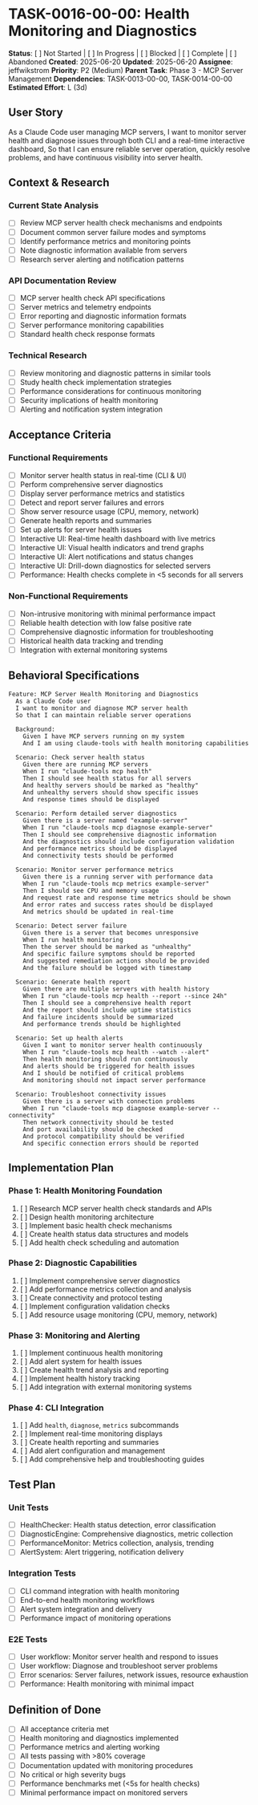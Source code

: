 # TASK-0016-00-00: Health Monitoring and Diagnostics

**Status**: [ ] Not Started | [ ] In Progress | [ ] Blocked | [ ] Complete | [ ] Abandoned
**Created**: 2025-06-20
**Updated**: 2025-06-20
**Assignee**: jeffwikstrom
**Priority**: P2 (Medium)
**Parent Task**: Phase 3 - MCP Server Management
**Dependencies**: TASK-0013-00-00, TASK-0014-00-00
**Estimated Effort**: L (3d)

## User Story
As a Claude Code user managing MCP servers,
I want to monitor server health and diagnose issues through both CLI and a real-time interactive dashboard,
So that I can ensure reliable server operation, quickly resolve problems, and have continuous visibility into server health.

## Context & Research

### Current State Analysis
- [ ] Review MCP server health check mechanisms and endpoints
- [ ] Document common server failure modes and symptoms
- [ ] Identify performance metrics and monitoring points
- [ ] Note diagnostic information available from servers
- [ ] Research server alerting and notification patterns

### API Documentation Review
- [ ] MCP server health check API specifications
- [ ] Server metrics and telemetry endpoints
- [ ] Error reporting and diagnostic information formats
- [ ] Server performance monitoring capabilities
- [ ] Standard health check response formats

### Technical Research
- [ ] Review monitoring and diagnostic patterns in similar tools
- [ ] Study health check implementation strategies
- [ ] Performance considerations for continuous monitoring
- [ ] Security implications of health monitoring
- [ ] Alerting and notification system integration

## Acceptance Criteria

### Functional Requirements
- [ ] Monitor server health status in real-time (CLI & UI)
- [ ] Perform comprehensive server diagnostics
- [ ] Display server performance metrics and statistics
- [ ] Detect and report server failures and errors
- [ ] Show server resource usage (CPU, memory, network)
- [ ] Generate health reports and summaries
- [ ] Set up alerts for server health issues
- [ ] Interactive UI: Real-time health dashboard with live metrics
- [ ] Interactive UI: Visual health indicators and trend graphs
- [ ] Interactive UI: Alert notifications and status changes
- [ ] Interactive UI: Drill-down diagnostics for selected servers
- [ ] Performance: Health checks complete in <5 seconds for all servers

### Non-Functional Requirements
- [ ] Non-intrusive monitoring with minimal performance impact
- [ ] Reliable health detection with low false positive rate
- [ ] Comprehensive diagnostic information for troubleshooting
- [ ] Historical health data tracking and trending
- [ ] Integration with external monitoring systems

## Behavioral Specifications

```gherkin
Feature: MCP Server Health Monitoring and Diagnostics
  As a Claude Code user
  I want to monitor and diagnose MCP server health
  So that I can maintain reliable server operations

  Background:
    Given I have MCP servers running on my system
    And I am using claude-tools with health monitoring capabilities

  Scenario: Check server health status
    Given there are running MCP servers
    When I run "claude-tools mcp health"
    Then I should see health status for all servers
    And healthy servers should be marked as "healthy"
    And unhealthy servers should show specific issues
    And response times should be displayed

  Scenario: Perform detailed server diagnostics
    Given there is a server named "example-server"
    When I run "claude-tools mcp diagnose example-server"
    Then I should see comprehensive diagnostic information
    And the diagnostics should include configuration validation
    And performance metrics should be displayed
    And connectivity tests should be performed

  Scenario: Monitor server performance metrics
    Given there is a running server with performance data
    When I run "claude-tools mcp metrics example-server"
    Then I should see CPU and memory usage
    And request rate and response time metrics should be shown
    And error rates and success rates should be displayed
    And metrics should be updated in real-time

  Scenario: Detect server failure
    Given there is a server that becomes unresponsive
    When I run health monitoring
    Then the server should be marked as "unhealthy"
    And specific failure symptoms should be reported
    And suggested remediation actions should be provided
    And the failure should be logged with timestamp

  Scenario: Generate health report
    Given there are multiple servers with health history
    When I run "claude-tools mcp health --report --since 24h"
    Then I should see a comprehensive health report
    And the report should include uptime statistics
    And failure incidents should be summarized
    And performance trends should be highlighted

  Scenario: Set up health alerts
    Given I want to monitor server health continuously
    When I run "claude-tools mcp health --watch --alert"
    Then health monitoring should run continuously
    And alerts should be triggered for health issues
    And I should be notified of critical problems
    And monitoring should not impact server performance

  Scenario: Troubleshoot connectivity issues
    Given there is a server with connection problems
    When I run "claude-tools mcp diagnose example-server --connectivity"
    Then network connectivity should be tested
    And port availability should be checked
    And protocol compatibility should be verified
    And specific connection errors should be reported
```

## Implementation Plan

### Phase 1: Health Monitoring Foundation
1. [ ] Research MCP server health check standards and APIs
2. [ ] Design health monitoring architecture
3. [ ] Implement basic health check mechanisms
4. [ ] Create health status data structures and models
5. [ ] Add health check scheduling and automation

### Phase 2: Diagnostic Capabilities
1. [ ] Implement comprehensive server diagnostics
2. [ ] Add performance metrics collection and analysis
3. [ ] Create connectivity and protocol testing
4. [ ] Implement configuration validation checks
5. [ ] Add resource usage monitoring (CPU, memory, network)

### Phase 3: Monitoring and Alerting
1. [ ] Implement continuous health monitoring
2. [ ] Add alert system for health issues
3. [ ] Create health trend analysis and reporting
4. [ ] Implement health history tracking
5. [ ] Add integration with external monitoring systems

### Phase 4: CLI Integration
1. [ ] Add `health`, `diagnose`, `metrics` subcommands
2. [ ] Implement real-time monitoring displays
3. [ ] Create health reporting and summaries
4. [ ] Add alert configuration and management
5. [ ] Add comprehensive help and troubleshooting guides

## Test Plan

### Unit Tests
- [ ] HealthChecker: Health status detection, error classification
- [ ] DiagnosticEngine: Comprehensive diagnostics, metric collection
- [ ] PerformanceMonitor: Metrics collection, analysis, trending
- [ ] AlertSystem: Alert triggering, notification delivery

### Integration Tests
- [ ] CLI command integration with health monitoring
- [ ] End-to-end health monitoring workflows
- [ ] Alert system integration and delivery
- [ ] Performance impact of monitoring operations

### E2E Tests
- [ ] User workflow: Monitor server health and respond to issues
- [ ] User workflow: Diagnose and troubleshoot server problems
- [ ] Error scenarios: Server failures, network issues, resource exhaustion
- [ ] Performance: Health monitoring with minimal impact

## Definition of Done
- [ ] All acceptance criteria met
- [ ] Health monitoring and diagnostics implemented
- [ ] Performance metrics and alerting working
- [ ] All tests passing with >80% coverage
- [ ] Documentation updated with monitoring procedures
- [ ] No critical or high severity bugs
- [ ] Performance benchmarks met (<5s for health checks)
- [ ] Minimal performance impact on monitored servers